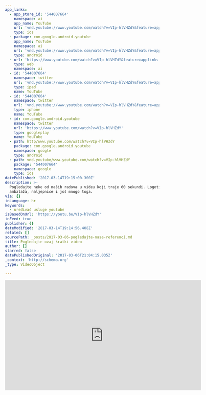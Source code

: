 ```yaml
---
app_links:
  - app_store_id: '544007664'
    namespace: ai
    app_name: YouTube
    url: 'vnd.youtube://www.youtube.com/watch?v=VIp-hlVHZdY&feature=applinks'
    type: ios
  - package: com.google.android.youtube
    app_name: YouTube
    namespace: ai
    url: 'vnd.youtube://www.youtube.com/watch?v=VIp-hlVHZdY&feature=applinks'
    type: android
  - url: 'https://www.youtube.com/watch?v=VIp-hlVHZdY&feature=applinks'
    type: web
    namespace: ai
  - id: '544007664'
    namespace: twitter
    url: 'vnd.youtube://www.youtube.com/watch?v=VIp-hlVHZdY&feature=applinks'
    type: ipad
    name: YouTube
  - id: '544007664'
    namespace: twitter
    url: 'vnd.youtube://www.youtube.com/watch?v=VIp-hlVHZdY&feature=applinks'
    type: iphone
    name: YouTube
  - id: com.google.android.youtube
    namespace: twitter
    url: 'https://www.youtube.com/watch?v=VIp-hlVHZdY'
    type: googleplay
    name: YouTube
  - path: http/www.youtube.com/watch?v=VIp-hlVHZdY
    package: com.google.android.youtube
    namespace: google
    type: android
  - path: vnd.youtube/www.youtube.com/watch?v=VIp-hlVHZdY
    package: '544007664'
    namespace: google
    type: ios
datePublished: '2017-03-14T19:15:00.300Z'
description: >-
  Pogledajte neke od naših radova u videu koji traje 60 sekundi. Logotipi,
  ambalaža, naljepnice i još mnogo toga.
via: {}
inLanguage: hr
keywords:
  - uređivač usluge youtube
isBasedOnUrl: 'https://youtu.be/VIp-hlVHZdY'
inFeed: true
publisher: {}
dateModified: '2017-03-14T19:14:56.408Z'
related: []
sourcePath: _posts/2017-03-06-pogledajte-nase-referenci.md
title: Pogledajte ovaj kratki video
author: []
starred: false
datePublishedOriginal: '2017-03-06T21:04:15.035Z'
_context: 'http://schema.org'
_type: VideoObject

---
```

<iframe src="https://cdn.embedly.com/widgets/media.html?src=https%3A%2F%2Fwww.youtube.com%2Fembed%2F-9CXX3MTaEk%3Ffeature%3Doembed&amp;url=http%3A%2F%2Fwww.youtube.com%2Fwatch%3Fv%3D-9CXX3MTaEk&amp;image=https%3A%2F%2Fi.ytimg.com%2Fvi%2F-9CXX3MTaEk%2Fhqdefault.jpg&amp;key=b7d04c9b404c499eba89ee7072e1c4f7&amp;type=text%2Fhtml&amp;schema=youtube" width="640" height="360" scrolling="no" frameborder="0" allowfullscreen="" style=""></iframe>